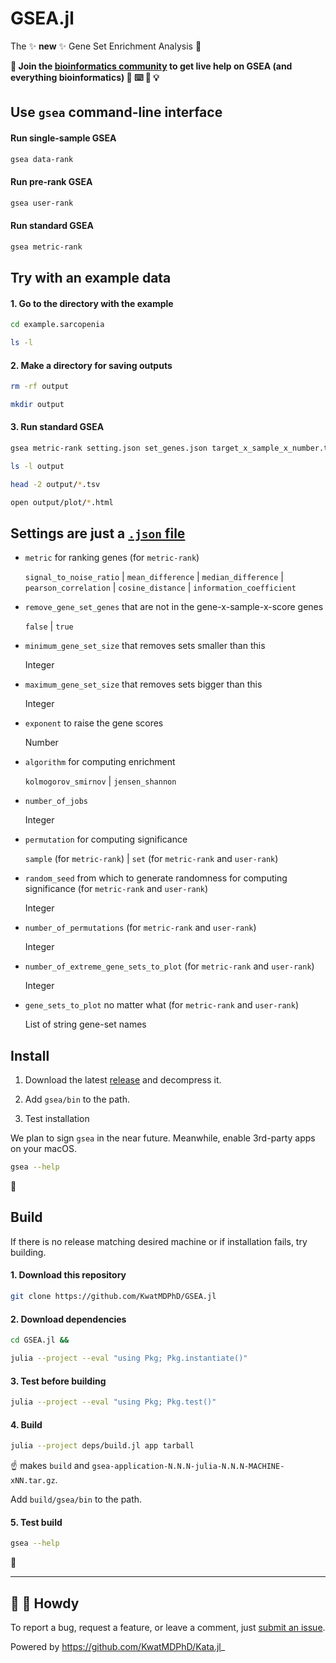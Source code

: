 # GSEA.jl

The :sparkles: **new** :sparkles: Gene Set Enrichment Analysis :dna:

**:information_desk_person: Join the [bioinformatics community](https://discord.gg/tKh7fguMrD) to get live help on GSEA (and everything bioinformatics) :circus_tent: :keyboard: :beginner: :bulb:**

## Use `gsea` command-line interface

#### Run single-sample GSEA

```bash
gsea data-rank
```

#### Run pre-rank GSEA

```bash
gsea user-rank
```

#### Run standard GSEA

```bash
gsea metric-rank
```

## Try with an example data

#### 1. Go to the directory with the example

```bash
cd example.sarcopenia

ls -l
```

#### 2. Make a directory for saving outputs

```bash
rm -rf output

mkdir output
```

#### 3. Run standard GSEA

```bash
gsea metric-rank setting.json set_genes.json target_x_sample_x_number.tsv gene_x_sample_x_score.tsv output

ls -l output

head -2 output/*.tsv

open output/plot/*.html
```

## Settings are just a [`.json` file](setting.json)

- `metric` for ranking genes (for `metric-rank`)

  `signal_to_noise_ratio` | `mean_difference` | `median_difference` | `pearson_correlation` | `cosine_distance` | `information_coefficient`

- `remove_gene_set_genes` that are not in the gene-x-sample-x-score genes

  `false` | `true`

- `minimum_gene_set_size` that removes sets smaller than this

  Integer

- `maximum_gene_set_size` that removes sets bigger than this

  Integer

- `exponent` to raise the gene scores

  Number

- `algorithm` for computing enrichment

  `kolmogorov_smirnov` | `jensen_shannon`

- `number_of_jobs`

  Integer

- `permutation` for computing significance

  `sample` (for `metric-rank`) | `set` (for `metric-rank` and `user-rank`)

- `random_seed` from which to generate randomness for computing significance (for `metric-rank` and `user-rank`)

  Integer

- `number_of_permutations` (for `metric-rank` and `user-rank`)

  Integer

- `number_of_extreme_gene_sets_to_plot` (for `metric-rank` and `user-rank`)

  Integer

- `gene_sets_to_plot` no matter what (for `metric-rank` and `user-rank`)

  List of string gene-set names

## Install

1. Download the latest [release](https://github.com/KwatMDPhD/GSEA.jl/releases/latest) and decompress it.

2. Add `gsea/bin` to the path.

3. Test installation

We plan to sign `gsea` in the near future. Meanwhile, enable 3rd-party apps on your macOS.

```bash
gsea --help
```

:tada:

## Build

If there is no release matching desired machine or if installation fails, try building.

#### 1. Download this repository

```bash
git clone https://github.com/KwatMDPhD/GSEA.jl
```

#### 2. Download dependencies

```bash
cd GSEA.jl &&

julia --project --eval "using Pkg; Pkg.instantiate()"
```

#### 3. Test before building

```bash
julia --project --eval "using Pkg; Pkg.test()"
```

#### 4. Build

```bash
julia --project deps/build.jl app tarball
```

:point_up: makes `build` and `gsea-application-N.N.N-julia-N.N.N-MACHINE-xNN.tar.gz`.

Add `build/gsea/bin` to the path.

#### 5. Test build

```bash
gsea --help
```

:tada:

---

## :wave: :cowboy_hat_face: Howdy

To report a bug, request a feature, or leave a comment, just [submit an issue](https://github.com/KwatMDPhD/GSEA.jl/issues/new/choose).

Powered by https://github.com/KwatMDPhD/Kata.jl_
